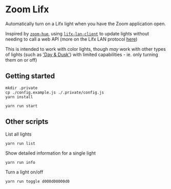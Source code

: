 # Zoom Lifx

Automatically turn on a Lifx light when you have the Zoom application open.

Inspired by [`zoom-hue`](https://github.com/jeremy8883/zoom-hue), using [`lifx-lan-client`](https://github.com/node-lifx/lifx-lan-client) to update lights without needing to call a web API (more on the Lifx LAN protocol [here](https://lan.developer.lifx.com/docs))

This is intended to work with color lights, though _may_ work with other types of lights (such as ['Day & Dusk'](https://www.lifx.com/collections/refurbished/products/lifx-mini-day-dusk-refurbished)) with limited capabilities - ie. only turning them on or off)

## Getting started

```
mkdir .private
cp ./config.example.js ./.private/config.js
yarn install
```

```
yarn run start
```

## Other scripts

List all lights

```
yarn run list
```

Show detailed information for a single light

```
yarn run info
```

Turn a light on/off

```
yarn run toggle d000d00000d0
```
